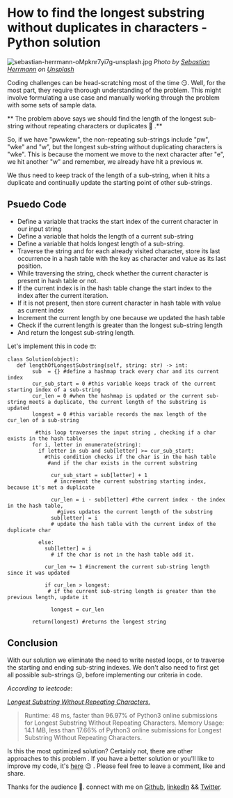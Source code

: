 # How to find the longest substring without duplicates in characters - Python solution


![sebastian-herrmann-oMpknr7yi7g-unsplash.jpg](https://cdn.hashnode.com/res/hashnode/image/upload/v1598825976956/UzRwboHQd.jpeg)
*<span>Photo by <a href="https://unsplash.com/@officestock?utm_source=unsplash&amp;utm_medium=referral&amp;utm_content=creditCopyText">Sebastian Herrmann</a> on <a href="https://unsplash.com/s/photos/problems?utm_source=unsplash&amp;utm_medium=referral&amp;utm_content=creditCopyText">Unsplash</a></span>*

Coding challenges can be head-scratching most of the time 😏. Well, for the most part, they require thorough understanding of the problem.  This might involve formulating a use case and manually working through the problem with some sets of sample data.

** The problem above says we should find the length of the longest sub-string without repeating characters or duplicates 🤔 .** 

So, if we have "pwwkew", the non-repeating sub-strings include "pw", "wke" and "w", but the longest sub-string without duplicating characters is "wke". This is because the  moment we move to the next character after "e", we hit another "w" and remember, we already have hit a previous w. 

We thus need to keep track of the length of a sub-string, when it hits a duplicate and continually update the starting point of other sub-strings.

## Psuedo Code
- Define a variable that tracks the start index of the current character in our input string
- Define a variable that holds the length of a current sub-string 
- Define a variable that holds longest length of a sub-string.
- Traverse the string and for each already visited character, store its last occurrence in a  hash table with the key as character and value as its last position.
- While traversing the string, check whether the current character is present in hash table or not.
-  If the current index is in the hash table  change the start index to the index after the current iteration. 
- If it is not present, then store current character in hash table with value as current index
- Increment the current length by one because we updated the hash table
- Check if the current length is greater than the longest sub-string length
- And return the longest sub-string length.

Let's implement this in code 🤓:

```
class Solution(object):
   def lengthOfLongestSubstring(self, string: str) -> int:
        sub  = {} #define a hashmap track every char and its current index
        cur_sub_start = 0 #this variable keeps track of the current starting index of a sub-string
        cur_len = 0 #when the hashmap is updated or the current sub-string meets a duplicate, the current length of the substring is updated
        longest = 0 #this variable records the max length of the cur_len of a sub-string

         #this loop traverses the input string , checking if a char exists in the hash table
        for i, letter in enumerate(string):
          if letter in sub and sub[letter] >= cur_sub_start:   
            #this condition checks if the char is in the hash table
             #and if the char exists in the current substring
             
              cur_sub_start = sub[letter] + 1  
               # increment the current substring starting index, because it's met a duplicate
               
              cur_len = i - sub[letter] #the current index - the index in the hash table, 
                #gives updates the current length of the substring
              sub[letter] = i
              # update the hash table with the current index of the duplicate char

          else:
            sub[letter] = i
              # if the char is not in the hash table add it.

            cur_len += 1 #increment the current sub-string length since it was updated 

            if cur_len > longest:
             # if the current sub-string length is greater than the previous length, update it

              longest = cur_len
          
        return(longest) #returns the longest string
``` 
## Conclusion
With our solution we eliminate the need to write nested loops, or to traverse the starting and ending sub-string indexes. We don't also need to first get all possible sub-strings 😑, before implementing our criteria in code. 

*According to leetcode*:

*[Longest Substring Without Repeating Characters.](https://leetcode.com/problems/longest-substring-without-repeating-characters/submissions/)*

> Runtime: 48 ms, faster than 96.97% of Python3 online submissions for Longest Substring Without Repeating Characters.
Memory Usage: 14.1 MB, less than 17.66% of Python3 online submissions for Longest Substring Without Repeating Characters.

Is this the most optimized solution? Certainly not, there are other approaches to this problem . If you have a better solution or you'll like to improve my code, it's [here](https://gist.github.com/nextwebb/7afd02e33694119e68a1c54efa271a55) 😉 . Please feel free to leave a comment, like and share. 

Thanks for the audience 🤗.  connect with me on [Github](https://www.github.com/nextwebb), [linkedIn](https://www.linkedin.com/m/in/peterson-oaikhenah-102645144) && [Twitter](https://www.twitter.com/i_am_nextwebb).
















